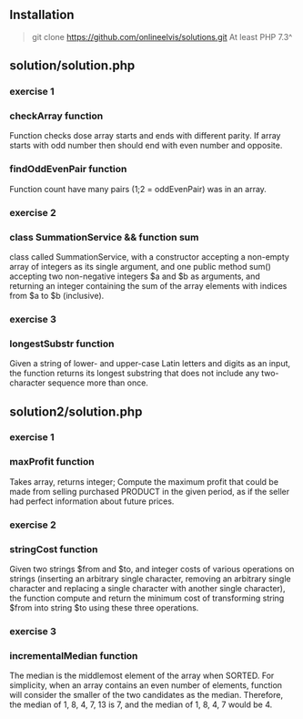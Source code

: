 ## Installation
> git clone https://github.com/onlineelvis/solutions.git
> At least PHP 7.3^
## solution/solution.php

### exercise 1
### checkArray function
Function checks dose array starts and ends with different parity. If array starts with odd number then should end with even number and opposite.
### findOddEvenPair function
Function count have many pairs (1;2 = oddEvenPair) was in an array.

### exercise 2
### class SummationService && function sum
class called SummationService, with a constructor accepting a non-empty
array of integers as its single argument, and one public method sum() accepting
two non-negative integers $a and $b as arguments, and returning an integer
containing the sum of the array elements with indices from $a to $b (inclusive).

### exercise 3
### longestSubstr function
Given a string of lower- and upper-case Latin letters and digits as an input, the
function returns its longest substring that does not include any
two-character sequence more than once.

## solution2/solution.php

### exercise 1
### maxProfit function
Takes array, returns integer;
Compute the maximum profit that could be made from selling purchased PRODUCT in the
given period, as if the seller had perfect information about future prices.
### exercise 2
### stringCost function
Given two strings $from and $to, and integer costs of various operations on strings
(inserting an arbitrary single character, removing an arbitrary single character
and replacing a single character with another single character), the function
compute and return the minimum cost of transforming string $from into string $to
using these three operations.
### exercise 3
### incrementalMedian function
The median is the middlemost element of the array when SORTED.  For simplicity,
when an array contains an even number of elements, function will consider the smaller of
the two candidates as the median.  Therefore, the median of 1, 8, 4, 7, 13 is 7,
and the median of 1, 8, 4, 7 would be 4. 